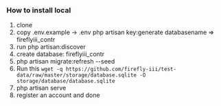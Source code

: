 ### How to install local

1) clone
2) copy .env.example -> .env
    php artisan key:generate
    databasename => fireflyiii_contr
3) run php artisan:discover
4) create database: fireflyiii_contr
5) php artisan migrate:refresh --seed
6) Run this ```wget -q https://github.com/firefly-iii/test-data/raw/master/storage/database.sqlite -O storage/database/database.sqlite```
7) php artisan serve
8) register an account and done